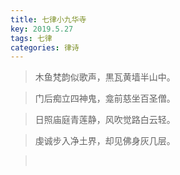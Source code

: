 ```yaml
---
title: 七律小九华寺
key: 2019.5.27
tags: 七律
categories: 律诗
---
```


<blockquote class="blockquote-center">木鱼梵韵似歌声，黒瓦黄墙半山中。
</blockquote>
<blockquote class="blockquote-center">门后痴立四神鬼，龛前慈坐百圣僧。
</blockquote>
<blockquote class="blockquote-center">日照庙庭青莲静，风吹觉路白云轻。
</blockquote>
<blockquote class="blockquote-center">虔诚步入净土界，却见佛身灰几层。
</blockquote>
<blockquote class="blockquote-center"></br>
</blockquote>
